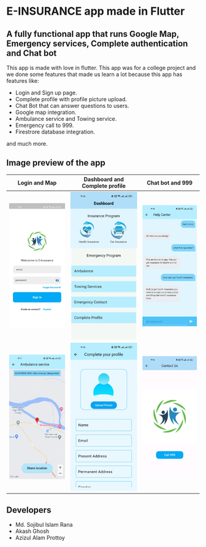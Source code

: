 # E-INSURANCE app made in Flutter


## A fully functional app that runs Google Map, Emergency services, Complete authentication and Chat bot

This app is made with love in flutter. This app was for a college project and we done some features that made us learn a lot because this app has features like: 

* Login and Sign up page.
* Complete profile with profile picture upload.
* Chat Bot that can answer questions to users.
* Google map integration.
* Ambulance service and Towing service.
* Emergency call to 999.
* Firestrore database integration. 

and much more.

## Image preview of the app
| Login and Map | Dashboard and Complete profile| Chat bot and 999|
| --- | --- | --- |
| ![login image](/forDecoration/1.jpg) | ![login image](/forDecoration/2.jpg) | ![login image](/forDecoration/3.jpg) |
| ![login image](/forDecoration/4.jpg) | ![login image](/forDecoration/5.jpg)  | ![login image](/forDecoration/6.jpg) |


## Developers
* Md. Sojibul Islam Rana
* Akash Ghosh 
* Azizul Alam Prottoy
